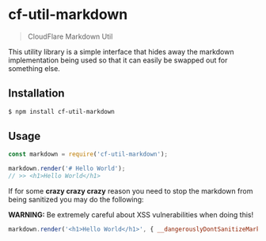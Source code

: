 # cf-util-markdown

> CloudFlare Markdown Util

This utility library is a simple interface that hides away the markdown
implementation being used so that it can easily be swapped out for something
else.

## Installation

```sh
$ npm install cf-util-markdown
```

## Usage

```js
const markdown = require('cf-util-markdown');

markdown.render('# Hello World');
// >> <h1>Hello World</h1>
```

If for some **crazy crazy crazy** reason you need to stop the markdown from
being sanitized you may do the following:

**WARNING:** Be extremely careful about XSS vulnerabilities when doing this!

```js
markdown.render('<h1>Hello World</h1>', { __dangerouslyDontSanitizeMarkdown: true });
```
